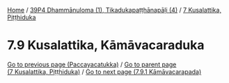 
[Home](/) / [39P4 Dhammānuloma (1), Tikadukapaṭṭhānapāḷi (4)](../../39P4.md) / [7 Kusalattika, Piṭṭhiduka](../7.md)

# 7.9 Kusalattika, Kāmāvacaraduka


[Go to previous page (Paccayacatukka)](7.8/7.8.1--7/Paccayacatukka.md) / [Go to parent page (7 Kusalattika, Piṭṭhiduka)](../7.md) / [Go to next page (7.9.1 Kāmāvacarapada)](7.9/7.9.1.md)


